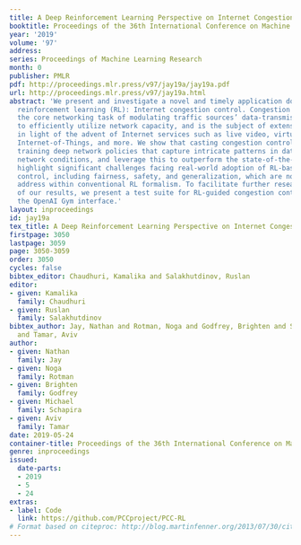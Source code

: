 ```yaml
---
title: A Deep Reinforcement Learning Perspective on Internet Congestion Control
booktitle: Proceedings of the 36th International Conference on Machine Learning
year: '2019'
volume: '97'
address: 
series: Proceedings of Machine Learning Research
month: 0
publisher: PMLR
pdf: http://proceedings.mlr.press/v97/jay19a/jay19a.pdf
url: http://proceedings.mlr.press/v97/jay19a.html
abstract: 'We present and investigate a novel and timely application domain for deep
  reinforcement learning (RL): Internet congestion control. Congestion control is
  the core networking task of modulating traffic sources’ data-transmission rates
  to efficiently utilize network capacity, and is the subject of extensive attention
  in light of the advent of Internet services such as live video, virtual reality,
  Internet-of-Things, and more. We show that casting congestion control as RL enables
  training deep network policies that capture intricate patterns in data traffic and
  network conditions, and leverage this to outperform the state-of-the-art. We also
  highlight significant challenges facing real-world adoption of RL-based congestion
  control, including fairness, safety, and generalization, which are not trivial to
  address within conventional RL formalism. To facilitate further research and reproducibility
  of our results, we present a test suite for RL-guided congestion control based on
  the OpenAI Gym interface.'
layout: inproceedings
id: jay19a
tex_title: A Deep Reinforcement Learning Perspective on Internet Congestion Control
firstpage: 3050
lastpage: 3059
page: 3050-3059
order: 3050
cycles: false
bibtex_editor: Chaudhuri, Kamalika and Salakhutdinov, Ruslan
editor:
- given: Kamalika
  family: Chaudhuri
- given: Ruslan
  family: Salakhutdinov
bibtex_author: Jay, Nathan and Rotman, Noga and Godfrey, Brighten and Schapira, Michael
  and Tamar, Aviv
author:
- given: Nathan
  family: Jay
- given: Noga
  family: Rotman
- given: Brighten
  family: Godfrey
- given: Michael
  family: Schapira
- given: Aviv
  family: Tamar
date: 2019-05-24
container-title: Proceedings of the 36th International Conference on Machine Learning
genre: inproceedings
issued:
  date-parts:
  - 2019
  - 5
  - 24
extras:
- label: Code
  link: https://github.com/PCCproject/PCC-RL
# Format based on citeproc: http://blog.martinfenner.org/2013/07/30/citeproc-yaml-for-bibliographies/
---
```

